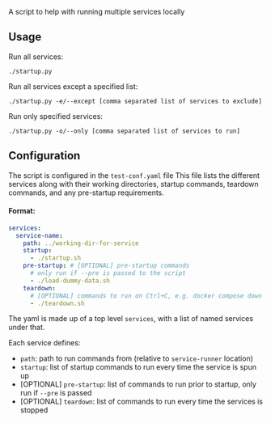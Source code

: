 A script to help with running multiple services locally

## Usage

Run all services:
```shell
./startup.py
```

Run all services except a specified list:
```shell
./startup.py -e/--except [comma separated list of services to exclude]
```

Run only specified services:
```shell
./startup.py -o/--only [comma separated list of services to run]
```


## Configuration

The script is configured in the `test-conf.yaml` file
This file lists the different services along with their working directories, startup commands, teardown commands, and any pre-startup requirements.

#### Format:
```yaml
services:
  service-name:
    path: ../working-dir-for-service
    startup:
      - ./startup.sh
    pre-startup: # [OPTIONAL] pre-startup commands
      # only run if --pre is passed to the script
      - ./load-dummy-data.sh
    teardown:
      # [OPTIONAL] commands to run on Ctrl+C, e.g. docker compose down
      - ./teardown.sh
```
The yaml is made up of a top level `services`, with a list of named services under that.

Each service defines:
- `path`: path to run commands from (relative to `service-runner` location)
- `startup`: list of startup commands to run every time the service is spun up
- [OPTIONAL] `pre-startup`: list of commands to run prior to startup, only run if `--pre` is passed
- [OPTIONAL] `teardown`: list of commands to run every time the services is stopped